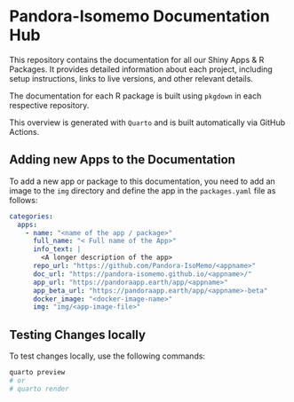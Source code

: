# Pandora-Isomemo Documentation Hub

This repository contains the documentation for all our Shiny Apps & R Packages.
It provides detailed information about each project, including setup 
instructions, links to live versions, and other relevant details.

The documentation for each R package is built using `pkgdown` in each
respective repository.

This overview is generated with `Quarto` and is built automatically via GitHub
Actions.

## Adding new Apps to the Documentation

To add a new app or package to this documentation, you need to add an image
to the `img` directory and define the app in the `packages.yaml` file as
follows:


```yaml
categories:
  apps:
    - name: "<name of the app / package>"
      full_name: "< Full name of the App>"
      info_text: |
        <A longer description of the app>
      repo_url: "https://github.com/Pandora-IsoMemo/<appname>"
      doc_url: "https://pandora-isomemo.github.io/<appname>/"
      app_url: "https://pandoraapp.earth/app/<appname>"
      app_beta_url: "https://pandoraapp.earth/app/<appname>-beta"
      docker_image: "<docker-image-name>"
      img: "img/<app-image-file>"
```

## Testing Changes locally

To test changes locally, use the following commands:

```bash
quarto preview
# or
# quarto render
```
